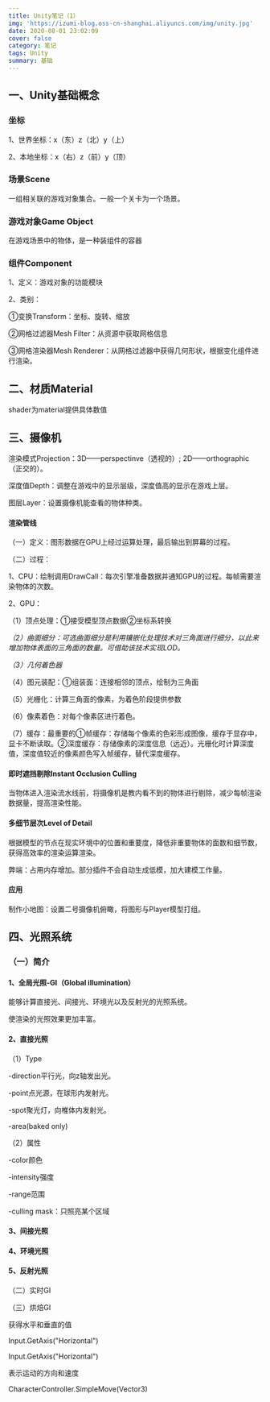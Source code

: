 ```yaml
---
title: Unity笔记（1）
img: 'https://izumi-blog.oss-cn-shanghai.aliyuncs.com/img/unity.jpg'
date: 2020-08-01 23:02:09
cover: false
category: 笔记
tags: Unity
summary: 基础
---
```


<!--more-->

## 一、Unity基础概念

### 坐标

1、世界坐标：x（东）z（北）y（上）

2、本地坐标：x（右）z（前）y（顶）

### 场景Scene

一组相关联的游戏对象集合。一般一个关卡为一个场景。

### 游戏对象Game Object

在游戏场景中的物体，是一种装组件的容器

### 组件Component

1、定义：游戏对象的功能模块

2、类别：

①变换Transform：坐标、旋转、缩放

②网格过滤器Mesh Filter：从资源中获取网格信息

③网格渲染器Mesh Renderer：从网格过滤器中获得几何形状，根据变化组件进行渲染。

## 二、材质Material

shader为material提供具体数值

## **三、摄像机**

渲染模式Projection：3D——perspectinve（透视的）; 2D——orthographic（正交的）。

深度值Depth：调整在游戏中的显示层级，深度值高的显示在游戏上层。

图层Layer：设置摄像机能查看的物体种类。

#### **渲染管线**

（一）定义：图形数据在GPU上经过运算处理，最后输出到屏幕的过程。

（二）过程：

1、CPU：绘制调用DrawCall：每次引擎准备数据并通知GPU的过程。每帧需要渲染物体的次数。

2、GPU：

（1）顶点处理：①接受模型顶点数据②坐标系转换

*（2）曲面细分：可选曲面细分是利用镶嵌化处理技术对三角面进行细分，以此来增加物体表面的三角面的数量。可借助该技术实现LOD。*

*（3）几何着色器*

（4）图元装配：①组装面：连接相邻的顶点，绘制为三角面

（5）光栅化：计算三角面的像素，为着色阶段提供参数

（6）像素着色：对每个像素区进行着色。

（7）缓存：最重要的①帧缓存：存储每个像素的色彩形成图像，缓存于显存中，显卡不断读取。②深度缓存：存储像素的深度信息（远近）。光栅化时计算深度值，深度值较近的像素颜色写入帧缓存，替代深度缓存。

#### **即时遮挡剔除Instant Occlusion Culling**

当物体进入渲染流水线前，将摄像机是教内看不到的物体进行剔除，减少每帧渲染数据量，提高渲染性能。

#### **多细节层次Level of Detail**

根据模型的节点在现实环境中的位置和重要度，降低非重要物体的面数和细节数，获得高效率的渲染运算渲染。

弊端：占用内存增加。部分插件不会自动生成低模，加大建模工作量。

#### 应用

制作小地图：设置二号摄像机俯瞰，将图形与Player模型打组。

## 四、光照系统

### （一）简介

#### 1、全局光照-GI（Global illumination）

能够计算直接光、间接光、环境光以及反射光的光照系统。

使渲染的光照效果更加丰富。

#### 2、直接光照

（1）Type

-direction平行光，向z轴发出光。

-point点光源，在球形内发射光。

-spot聚光灯，向椎体内发射光。

-area(baked only)

（2）属性

-color颜色

-intensity强度

-range范围

-culling mask：只照亮某个区域

#### 3、间接光照

#### 4、环境光照

#### 5、反射光照

（二）实时GI

（三）烘焙GI



获得水平和垂直的值

Input.GetAxis("Horizontal")

Input.GetAxis("Horizontal")

表示运动的方向和速度

CharacterController.SimpleMove(Vector3)